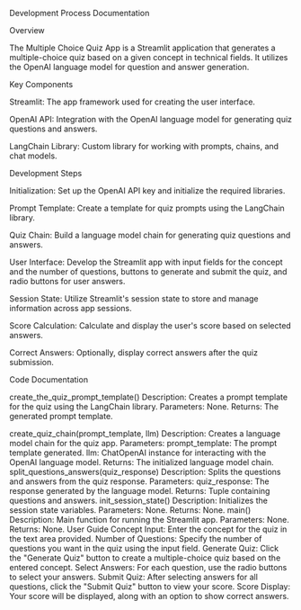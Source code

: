 Development Process Documentation

Overview

The Multiple Choice Quiz App is a Streamlit application that generates a multiple-choice quiz based on a given concept in technical fields. It utilizes the OpenAI language model for question and answer generation.

Key Components

Streamlit: The app framework used for creating the user interface.

OpenAI API: Integration with the OpenAI language model for generating quiz questions and answers.

LangChain Library: Custom library for working with prompts, chains, and chat models.

Development Steps

Initialization: Set up the OpenAI API key and initialize the required libraries.

Prompt Template: Create a template for quiz prompts using the LangChain library.

Quiz Chain: Build a language model chain for generating quiz questions and answers.

User Interface: Develop the Streamlit app with input fields for the concept and the number of questions, buttons to generate and submit the quiz, and radio buttons for user answers.

Session State: Utilize Streamlit's session state to store and manage information across app sessions.

Score Calculation: Calculate and display the user's score based on selected answers.

Correct Answers: Optionally, display correct answers after the quiz submission.

Code Documentation

create_the_quiz_prompt_template()
Description: Creates a prompt template for the quiz using the LangChain library.
Parameters: None.
Returns: The generated prompt template.

create_quiz_chain(prompt_template, llm)
Description: Creates a language model chain for the quiz app.
Parameters:
prompt_template: The prompt template generated.
llm: ChatOpenAI instance for interacting with the OpenAI language model.
Returns: The initialized language model chain.
split_questions_answers(quiz_response)
Description: Splits the questions and answers from the quiz response.
Parameters:
quiz_response: The response generated by the language model.
Returns: Tuple containing questions and answers.
init_session_state()
Description: Initializes the session state variables.
Parameters: None.
Returns: None.
main()
Description: Main function for running the Streamlit app.
Parameters: None.
Returns: None.
User Guide
Concept Input: Enter the concept for the quiz in the text area provided.
Number of Questions: Specify the number of questions you want in the quiz using the input field.
Generate Quiz: Click the "Generate Quiz" button to create a multiple-choice quiz based on the entered concept.
Select Answers: For each question, use the radio buttons to select your answers.
Submit Quiz: After selecting answers for all questions, click the "Submit Quiz" button to view your score.
Score Display: Your score will be displayed, along with an option to show correct answers.
